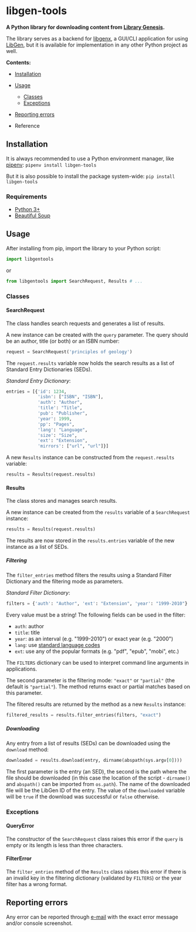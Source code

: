 # libgen-tools

**A Python library for downloading content from [Library Genesis](https://libgen.is/).**

The library serves as a backend for [libgenx](https://github.com/gaaldvd/libgenx), a GUI/CLI application for using [LibGen](https://libgen.is/), but it is available for implementation in any other Python project as well.

**Contents:**

- [Installation](#installation)
- [Usage](#usage)
  - [Classes](#classes)
  - [Exceptions](#exceptions)
- [Reporting errors](#reporting-errors)

- Reference

## Installation

It is always recommended to use a Python environment manager, like [pipenv](https://pipenv.pypa.io/en/latest/): `pipenv install libgen-tools`

But it is also possible to install the package system-wide: `pip install libgen-tools`

### Requirements

- [Python 3+](https://www.python.org/downloads/)
- [Beautiful Soup](https://pypi.org/project/beautifulsoup4/)

## Usage

After installing from pip, import the library to your Python script:

```python
import libgentools
```

or

```python
from libgentools import SearchRequest, Results # ...
```

### Classes

#### SearchRequest

The class handles search requests and generates a list of results.

A new instance can be created with the `query` parameter. The query should be an author, title (or both) or an ISBN number:

```python
request = SearchRequest('principles of geology')
```

The `request.results` variable now holds the search results as a list of Standard Entry Dictionaries (SEDs).

*Standard Entry Dictionary*:

```python
entries = [{'id': 1234,
            'isbn': ["ISBN", "ISBN"],
            'auth': "Author",
            'title': "Title",
            'pub': "Publisher",
            'year': 1999,
            'pp': "Pages",
            'lang': "Language",
            'size': "Size",
            'ext': "Extension",
            'mirrors': ["url", "url"]}]
```

A new `Results` instance can be constructed from the `request.results` variable:

```python
results = Results(request.results)
```

#### Results

The class stores and manages search results.

A new instance can be created from the `results` variable of a `SearchRequest` instance:

```python
results = Results(request.results)
```

The results are now stored in the `results.entries` variable of the new instance as a list of SEDs.

##### Filtering

The `filter_entries` method filters the results using a Standard Filter Dictionary and the filtering mode as parameters.

*Standard Filter Dictionary*:

```python
filters = {'auth': "Author", 'ext': "Extension", 'year': "1999-2010"}
```

Every value must be a string! The following fields can be used in the filter:

- `auth`: author
- `title`: title
- `year`: as an interval (e.g. "1999-2010") or exact year (e.g. "2000")
- `lang`: use [standard language codes](https://www.iso.org/iso-639-language-code)
- `ext`: use any of the popular formats (e.g. "pdf", "epub", "mobi", etc.)

The `FILTERS` dictionary can be used to interpret command line arguments in applications.

The second parameter is the filtering mode: `"exact"` or `"partial"` (the default is `"partial"`). The method returns exact or partial matches based on this parameter.

The filtered results are returned by the method as a new `Results` instance:

```python
filtered_results = results.filter_entries(filters, "exact")
```

##### Downloading

Any entry from a list of results (SEDs) can be downloaded using the `download` method:

```python
downloaded = results.download(entry, dirname(abspath(sys.argv[0])))
```

The first parameter is the entry (an SED), the second is the path where the file should be downloaded (in this case the location of the script - `dirname()` and `abspath()` can be imported from `os.path`). The name of the downloaded file will be the LibGen ID of the entry. The value of the `downloaded` variable will be `true` if the download was successful or `false` otherwise.

### Exceptions

#### QueryError

The constructor of the `SearchRequest` class raises this error if the `query` is empty or its length is less than three characters.

#### FilterError

The `filter_entries` method of the `Results` class raises this error if there is an invalid key in the filtering dictionary (validated by `FILTERS`) or the year filter has a wrong format.

## Reporting errors

Any error can be reported through [e-mail](mailto:gaaldavid[at]tuta.io?subject=[GitHub]%20libgen-tools%20error) with the exact error message and/or console screenshot.
